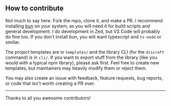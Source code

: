 ## How to contribute
Not much to say here. Fork the repo, clone it, and make a PR.
I recommend installing [bun](https://bun.sh) on your system, as you will need it for build scripts and general development. I do development in Zed, but VS Code will probably do fine too. If you don't install bun, you will want typescript and `ts-node` or similar.

The project templates are in `templates/` and the library CLI (for the `discraft` command) is in `cli/`. If you want to export stuff from the library (like you would with a typical npm library), please ask first.
Feel free to create new templates, but maintainers may heavily modify them or reject them.

You may also create an issue with feedback, feature requests, bug reports, or code that isn't worth creating a PR over.

----
Thanks to all you awesome contributors!
